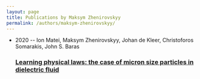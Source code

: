 ```yaml
---
layout: page
title: Publications by Maksym Zhenirovskyy
permalink: /authors/maksym-zhenirovskyy/
---
```


<ul class="post-list">
<li><span class='post-meta'>2020 -- Ion Matei, Maksym Zhenirovskyy, Johan de Kleer, Christoforos Somarakis, John S. Baras</span><h3><a class='post-link' href='../../learning-physical-laws-the-case-of-micron-size-particles-in-dielectric-fluid'>Learning physical laws: the case of micron size particles in dielectric fluid</a></h3></li>

</ul>
